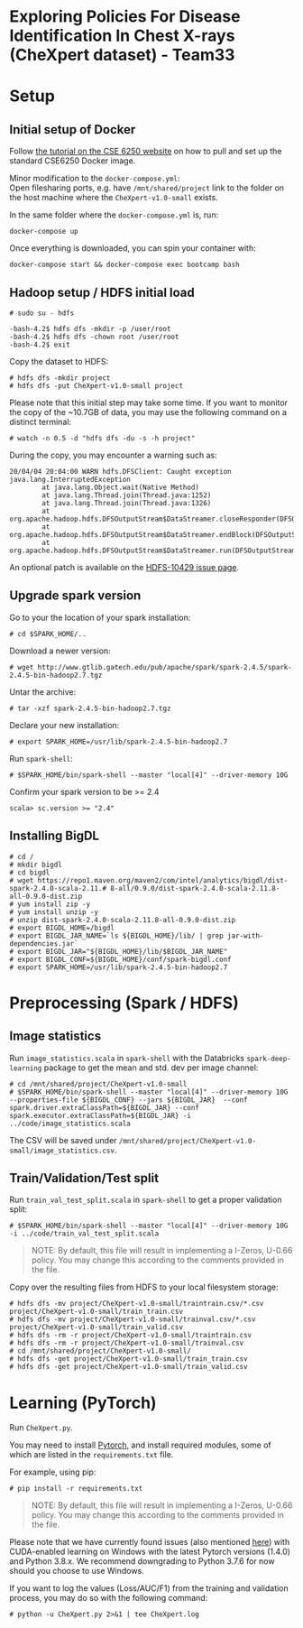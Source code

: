 # Exploring Policies For Disease Identification In Chest X-rays (CheXpert dataset) - Team33


# Setup
## Initial setup of Docker

Follow [the tutorial on the CSE 6250 website](http://www.sunlab.org/teaching/cse6250/spring2020/env/env-docker-compose.html#run-exec-and-ssh-how-to-access-the-environment) on how to pull and set up the standard CSE6250 Docker image.

Minor modification to the `docker-compose.yml`:  
Open filesharing ports, e.g. have `/mnt/shared/project` link to the folder on the host machine where the `CheXpert-v1.0-small` exists.

In the same folder where the `docker-compose.yml` is, run:

```
docker-compose up
```

Once everything is downloaded, you can spin your container with:
```
docker-compose start && docker-compose exec bootcamp bash
```

## Hadoop setup / HDFS initial load
```
# sudo su - hdfs
```
```
-bash-4.2$ hdfs dfs -mkdir -p /user/root
-bash-4.2$ hdfs dfs -chown root /user/root
-bash-4.2$ exit
```

Copy the dataset to HDFS:
```
# hdfs dfs -mkdir project
# hdfs dfs -put CheXpert-v1.0-small project
```

Please note that this initial step may take some time. If you want to monitor the copy of the ~10.7GB of data, you may use the following command on a distinct terminal:
```
# watch -n 0.5 -d "hdfs dfs -du -s -h project"
```

During the copy, you may encounter a warning such as:
```
20/04/04 20:04:00 WARN hdfs.DFSClient: Caught exception
java.lang.InterruptedException
        at java.lang.Object.wait(Native Method)
        at java.lang.Thread.join(Thread.java:1252)
        at java.lang.Thread.join(Thread.java:1326)
        at org.apache.hadoop.hdfs.DFSOutputStream$DataStreamer.closeResponder(DFSOutputStream.java:609)
        at org.apache.hadoop.hdfs.DFSOutputStream$DataStreamer.endBlock(DFSOutputStream.java:370)
        at org.apache.hadoop.hdfs.DFSOutputStream$DataStreamer.run(DFSOutputStream.java:546)
```

An optional patch is available on the [HDFS-10429 issue page](https://issues.apache.org/jira/browse/HDFS-10429).
## Upgrade spark version

Go to your the location of your spark installation:
```
# cd $SPARK_HOME/..
```

Download a newer version:
```
# wget http://www.gtlib.gatech.edu/pub/apache/spark/spark-2.4.5/spark-2.4.5-bin-hadoop2.7.tgz
```

Untar the archive:
```
# tar -xzf spark-2.4.5-bin-hadoop2.7.tgz
```

Declare your new installation:
```
# export SPARK_HOME=/usr/lib/spark-2.4.5-bin-hadoop2.7
```

Run `spark-shell`:
```
# $SPARK_HOME/bin/spark-shell --master "local[4]" --driver-memory 10G
```

Confirm your spark version to be >= 2.4
```
scala> sc.version >= "2.4"
```


## Installing BigDL

```
# cd /
# mkdir bigdl
# cd bigdl
# wget https://repo1.maven.org/maven2/com/intel/analytics/bigdl/dist-spark-2.4.0-scala-2.11.# 8-all/0.9.0/dist-spark-2.4.0-scala-2.11.8-all-0.9.0-dist.zip
# yum install zip -y
# yum install unzip -y
# unzip dist-spark-2.4.0-scala-2.11.8-all-0.9.0-dist.zip
# export BIGDL_HOME=/bigdl
# export BIGDL_JAR_NAME=`ls ${BIGDL_HOME}/lib/ | grep jar-with-dependencies.jar`
# export BIGDL_JAR="${BIGDL_HOME}/lib/$BIGDL_JAR_NAME"
# export BIGDL_CONF=${BIGDL_HOME}/conf/spark-bigdl.conf
# export SPARK_HOME=/usr/lib/spark-2.4.5-bin-hadoop2.7
```




# Preprocessing (Spark / HDFS)

## Image statistics

Run `image_statistics.scala` in `spark-shell` with the Databricks `spark-deep-learning` package to get the mean and std. dev per image channel:
```
# cd /mnt/shared/project/CheXpert-v1.0-small
# $SPARK_HOME/bin/spark-shell --master "local[4]" --driver-memory 10G --properties-file ${BIGDL_CONF} --jars ${BIGDL_JAR}  --conf spark.driver.extraClassPath=${BIGDL_JAR} --conf spark.executor.extraClassPath=${BIGDL_JAR} -i ../code/image_statistics.scala
```
The CSV will be saved under `/mnt/shared/project/CheXpert-v1.0-small/image_statistics.csv`.


## Train/Validation/Test split

Run `train_val_test_split.scala` in `spark-shell` to get a proper validation split:
```
# $SPARK_HOME/bin/spark-shell --master "local[4]" --driver-memory 10G -i ../code/train_val_test_split.scala
```

> NOTE: By default, this file will result in implementing a I-Zeros, U-0.66 policy. You may change this according to the comments provided in the file.  
  

Copy over the resulting files from HDFS to your local filesystem storage:

```
# hdfs dfs -mv project/CheXpert-v1.0-small/traintrain.csv/*.csv project/CheXpert-v1.0-small/train_train.csv
# hdfs dfs -mv project/CheXpert-v1.0-small/trainval.csv/*.csv project/CheXpert-v1.0-small/train_valid.csv
# hdfs dfs -rm -r project/CheXpert-v1.0-small/traintrain.csv
# hdfs dfs -rm -r project/CheXpert-v1.0-small/trainval.csv
# cd /mnt/shared/project/CheXpert-v1.0-small/
# hdfs dfs -get project/CheXpert-v1.0-small/train_train.csv
# hdfs dfs -get project/CheXpert-v1.0-small/train_valid.csv
```

# Learning (PyTorch)

Run `CheXpert.py`.

You may need to install [Pytorch](https://pytorch.org/get-started/locally/), and install required modules, some of which are listed in the `requirements.txt` file.  

For example, using pip:
```
# pip install -r requirements.txt
```
> NOTE: By default, this file will result in implementing a I-Zeros, U-0.66 policy. You may change this according to the comments provided in the file.  

Please note that we have currently found issues (also mentioned [here](https://stackoverflow.com/questions/60478862/how-to-avoid-runtimeerror-error-in-loadlibrarya-for-torch-cat)) with CUDA-enabled learning on Windows with the latest Pytorch versions (1.4.0) and Python 3.8.x. We recommend downgrading to Python 3.7.6 for now should you choose to use Windows.  

If you want to log the values (Loss/AUC/F1) from the training and validation process, you may do so with the following command:

```
# python -u CheXpert.py 2>&1 | tee CheXpert.log
```
